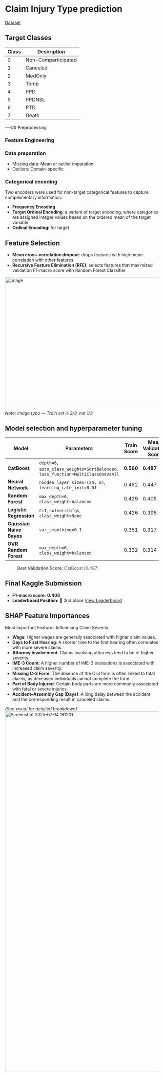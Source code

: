 # Claim Injury Type prediction 

[Dataset](https://www.kaggle.com/competitions/to-grant-or-not-to-grant/data) 
## Target Classes

| Class | Description         |
|-------|---------------------|
| 0     | Non-Comparticipated |
| 1     | Canceled            |
| 2     | MedOnly             |
| 3     | Temp                |
| 4     | PPD                 |
| 5     | PPDNSL              |
| 6     | PTD                 |
| 7     | Death               |

---## Preprocessing 
### Feature Engineering
### Data preparation  
- Missing data: Mean or outlier imputation 
- Outliers: Domain-specific  
### Categorical encoding 
Two encoders were used for non-target categorical features to capture complementary information:
- **Frequency Encoding**
- **Target Ordinal Encoding**: a variant of target encoding, where categories are assigned integer values based on the ordered mean of the target variable 
- **Ordinal Encoding**: for target
  
## Feature Selection 

- **Mean cross-correlation dropout**: drops features with high mean correlation with other features 
- **Recursive Feature Elimination (RFE)**: selects features that maximized validation F1-macro score with Random Forest Classifier 

<img width="1181" height="423" alt="image" src="https://github.com/user-attachments/assets/167f98f8-ddab-46b4-bec3-cde2278412e4" />

*Note: Image typo — Train set is 2/3, not 1/3*

## Model selection and hyperparameter tuning 
| **Model**                | **Parameters**                                                                   | **Train Score** | **Mean Validation Score** |
| ------------------------ | -------------------------------------------------------------------------------- | --------------- | -------------------- |
| **CatBoost**             | `depth=6`, `auto_class_weights=SqrtBalanced`, `loss_function=MultiClassOneVsAll` | **0.560**       | **0.487**            |
| **Neural Network**       | `hidden_layer_sizes=(25, 8)`, `learning_rate_init=0.01`                          | 0.452           | 0.447                |
| **Random Forest**        | `max_depth=6`, `class_weight=balanced`                                           | 0.429           | 0.405                |
| **Logistic Regression**  | `C=1`, `solver=lbfgs`, `class_weight=None`                                       | 0.426           | 0.395                |
| **Gaussian Naive Bayes** | `var_smoothing=0.1`                                                              | 0.351           | 0.317                |
| **OVR Random Forest**    | `max_depth=6`, `class_weight=balanced`                                           | 0.332           | 0.314                |

> **Best Validation Score:** CatBoost (0.487)

## Final Kaggle Submission

* **F1-macro score:** **0.408**
* **Leaderboard Position:** 🥈 2nd place
  [View Leaderboard](https://www.kaggle.com/competitions/to-grant-or-not-to-grant/leaderboard)


## SHAP Feature Importances

Most Important Features Influencing Claim Severity:
- **Wage**: Higher wages are generally associated with higher claim values.
- **Days to First Hearing**: A shorter time to the first hearing often correlates with more severe claims.
- **Attorney Involvement**: Claims involving attorneys tend to be of higher severity.
- **IME-3 Count**: A higher number of IME-3 evaluations is associated with increased claim severity.
- **Missing C-3 Form**: The absence of the C-3 form is often linked to fatal claims, as deceased individuals cannot complete the form.
- **Part of Body Injured**: Certain body parts are more commonly associated with fatal or severe injuries.
- **Accident–Assembly Gap (Days)**: A long delay between the accident and the corresponding result in canceled claims.
  
*(See visual for detailed breakdown)*
<img width="1446" height="1182" alt="Screenshot 2025-07-14 181201" src="https://github.com/user-attachments/assets/b48d47d3-0b28-4195-845d-92ae26ba21d4" />

